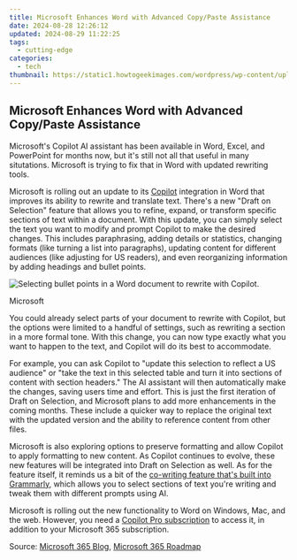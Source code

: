 ```yaml
---
title: Microsoft Enhances Word with Advanced Copy/Paste Assistance
date: 2024-08-28 12:26:12
updated: 2024-08-29 11:22:25
tags:
  - cutting-edge
categories:
  - tech
thumbnail: https://static1.howtogeekimages.com/wordpress/wp-content/uploads/2023/08/microsoft-word-logo-1.jpg
---
```


## Microsoft Enhances Word with Advanced Copy/Paste Assistance

Microsoft's Copilot AI assistant has been available in Word, Excel, and PowerPoint for months now, but it's still not all that useful in many situtations. Microsoft is trying to fix that in Word with updated rewriting tools.

 Microsoft is rolling out an update to its [Copilot](https://tech-hub.techidaily.com/the-comparative-benefits-of-digital-versus-traditional-libraries-in-contemporary-society/) integration in Word that improves its ability to rewrite and translate text. There's a new "Draft on Selection" feature that allows you to refine, expand, or transform specific sections of text within a document. With this update, you can simply select the text you want to modify and prompt Copilot to make the desired changes. This includes paraphrasing, adding details or statistics, changing formats (like turning a list into paragraphs), updating content for different audiences (like adjusting for US readers), and even reorganizing information by adding headings and bullet points.

![Selecting bullet points in a Word document to rewrite with Copilot.](https://static1.howtogeekimages.com/wordpress/wp-content/uploads/2024/07/2024_may_word_draftonselection1.png) 

Microsoft 

 You could already select parts of your document to rewrite with Copilot, but the options were limited to a handful of settings, such as rewriting a section in a more formal tone. With this change, you can now type exactly what you want to happen to the text, and Copilot will do its best to accommodate.

 For example, you can ask Copilot to "update this selection to reflect a US audience" or "take the text in this selected table and turn it into sections of content with section headers." The AI assistant will then automatically make the changes, saving users time and effort. This is just the first iteration of Draft on Selection, and Microsoft plans to add more enhancements in the coming months. These include a quicker way to replace the original text with the updated version and the ability to reference content from other files.

 Microsoft is also exploring options to preserve formatting and allow Copilot to apply formatting to new content. As Copilot continues to evolve, these new features will be integrated into Draft on Selection as well. As for the feature itself, it reminds us a bit of the [co-writing feature that's built into Grammarly](https://facebook-video-footage.techidaily.com/new-a-comprehensive-look-at-youtubes-adsense-mechanisms-for-2024/), which allows you to select sections of text you're writing and tweak them with different prompts using AI.

 Microsoft is rolling out the new functionality to Word on Windows, Mac, and the web. However, you need a [Copilot Pro subscription](https://extra-skills.techidaily.com/in-2024-photoshop-facebackground-anonymity-guide/) to access it, in addition to your Microsoft 365 subscription.

 Source: [Microsoft 365 Blog](https://techcommunity.microsoft.com/t5/copilot-for-microsoft-365/draft-with-copilot-in-word-on-a-selection-of-text-a-list-or-a/ba-p/4191926), [Microsoft 365 Roadmap](https://www.microsoft.com/en-us/microsoft-365/roadmap?filters=Word&searchterms=Use%2CDraft%2Cwith%2CCopilot%2Cin%2CWord%2Cbased%2Con%2Ctext%2C%2Clist%2C%2Cor%2Ctable%2Cselection)

<ins class="adsbygoogle"
     style="display:block"
     data-ad-format="autorelaxed"
     data-ad-client="ca-pub-7571918770474297"
     data-ad-slot="1223367746"></ins>



<ins class="adsbygoogle"
     style="display:block"
     data-ad-client="ca-pub-7571918770474297"
     data-ad-slot="8358498916"
     data-ad-format="auto"
     data-full-width-responsive="true"></ins>
